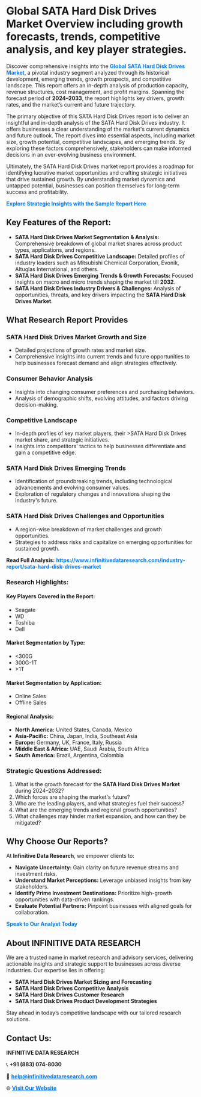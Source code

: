 <h1>Global SATA Hard Disk Drives Market Overview including growth forecasts, trends, competitive analysis, and key player strategies.</h1>
<p>
Discover comprehensive insights into the 
<a href="https://www.infinitivedataresearch.com/industry-report/sata-hard-disk-drives-market" rel="dofollow" style="color: #007BFF; text-decoration: none;"><strong>Global SATA Hard Disk Drives Market</strong></a>, a pivotal industry segment analyzed through its historical development, emerging trends, growth prospects, and competitive landscape. This report offers an in-depth analysis of production capacity, revenue structures, cost management, and profit margins. Spanning the forecast period of <strong>2024–2033</strong>, the report highlights key drivers, growth rates, and the market’s current and future trajectory.
</p>
<p>
The primary objective of this SATA Hard Disk Drives report is to deliver an insightful and in-depth analysis of the SATA Hard Disk Drives industry. It offers businesses a clear understanding of the market's current dynamics and future outlook. The report dives into essential aspects, including market size, growth potential, competitive landscapes, and emerging trends. By exploring these factors comprehensively, stakeholders can make informed decisions in an ever-evolving business environment.
</p>
<p>
Ultimately, the SATA Hard Disk Drives market report provides a roadmap for identifying lucrative market opportunities and crafting strategic initiatives that drive sustained growth. By understanding market dynamics and untapped potential, businesses can position themselves for long-term success and profitability.
</p>
<p>
<a href="https://www.infinitivedataresearch.com/request-sample/reportId=106257" style="color: #007BFF; text-decoration: none;"><strong>Explore Strategic Insights with the Sample Report Here</strong></a>
</p>

<h2>Key Features of the Report:</h2>
<ul>
<li><strong>SATA Hard Disk Drives Market Segmentation & Analysis:</strong> Comprehensive breakdown of global market shares across product types, applications, and regions.</li>
<li><strong>SATA Hard Disk Drives Competitive Landscape:</strong> Detailed profiles of industry leaders such as Mitsubishi Chemical Corporation, Evonik, Altuglas International, and others.</li>
<li><strong>SATA Hard Disk Drives Emerging Trends & Growth Forecasts:</strong> Focused insights on macro and micro trends shaping the market till <strong>2032</strong>.</li>
<li><strong>SATA Hard Disk Drives Industry Drivers & Challenges:</strong> Analysis of opportunities, threats, and key drivers impacting the <strong>SATA Hard Disk Drives Market</strong>.</li>
</ul>

<h2>What Research Report Provides</h2>
<h3>SATA Hard Disk Drives Market Growth and Size</h3>
<ul>
<li>Detailed projections of growth rates and market size.</li>
<li>Comprehensive insights into current trends and future opportunities to help businesses forecast demand and align strategies effectively.</li>
</ul>

<h3>Consumer Behavior Analysis</h3>
<ul>
<li>Insights into changing consumer preferences and purchasing behaviors.</li>
<li>Analysis of demographic shifts, evolving attitudes, and factors driving decision-making.</li>
</ul>

<h3>Competitive Landscape</h3>
<ul>
<li>In-depth profiles of key market players, their >SATA Hard Disk Drives market share, and strategic initiatives.</li>
<li>Insights into competitors' tactics to help businesses differentiate and gain a competitive edge.</li>
</ul>

<h3>SATA Hard Disk Drives Emerging Trends</h3>
<ul>
<li>Identification of groundbreaking trends, including technological advancements and evolving consumer values.</li>
<li>Exploration of regulatory changes and innovations shaping the industry's future.</li>
</ul>

<h3>SATA Hard Disk Drives Challenges and Opportunities</h3>
<ul>
<li>A region-wise breakdown of market challenges and growth opportunities.</li>
<li>Strategies to address risks and capitalize on emerging opportunities for sustained growth.</li>
</ul>
<p><strong>Read Full Analysis:</strong> <a href="https://www.infinitivedataresearch.com/industry-report/sata-hard-disk-drives-market" rel="dofollow" style="color: #007BFF; text-decoration: none;"><strong>https://www.infinitivedataresearch.com/industry-report/sata-hard-disk-drives-market</strong></a></p>
<h3>Research Highlights:</h3>
<h4>Key Players Covered in the Report:</h4>
<ul><li>Seagate</li><li>WD</li><li>Toshiba</li><li>Dell</li></ul>
<h4>Market Segmentation by Type:</h4>
<ul><li>&lt;300G</li><li>300G-1T</li><li>&gt;1T</li></ul>
<h4>Market Segmentation by Application:</h4>
<ul><li>Online Sales</li><li>Offline Sales</li></ul>

<h4>Regional Analysis:</h4>
<ul>
<li><strong>North America:</strong> United States, Canada, Mexico</li>
<li><strong>Asia-Pacific:</strong> China, Japan, India, Southeast Asia</li>
<li><strong>Europe:</strong> Germany, UK, France, Italy, Russia</li>
<li><strong>Middle East & Africa:</strong> UAE, Saudi Arabia, South Africa</li>
<li><strong>South America:</strong> Brazil, Argentina, Colombia</li>
</ul>

<h3>Strategic Questions Addressed:</h3>
<ol>
<li>What is the growth forecast for the <strong>SATA Hard Disk Drives Market</strong> during 2024–2032?</li>
<li>Which forces are shaping the market's future?</li>
<li>Who are the leading players, and what strategies fuel their success?</li>
<li>What are the emerging trends and regional growth opportunities?</li>
<li>What challenges may hinder market expansion, and how can they be mitigated?</li>
</ol>

<h2>Why Choose Our Reports?</h2>
<p>At <strong>Infinitive Data Research</strong>, we empower clients to:</p>
<ul>
<li><strong>Navigate Uncertainty:</strong> Gain clarity on future revenue streams and investment risks.</li>
<li><strong>Understand Market Perceptions:</strong> Leverage unbiased insights from key stakeholders.</li>
<li><strong>Identify Prime Investment Destinations:</strong> Prioritize high-growth opportunities with data-driven rankings.</li>
<li><strong>Evaluate Potential Partners:</strong> Pinpoint businesses with aligned goals for collaboration.</li>
</ul>
<p><a href="https://www.infinitivedataresearch.com/industry-report/sata-hard-disk-drives-market" rel="dofollow" style="color: #007BFF; text-decoration: none;"><strong>Speak to Our Analyst Today</strong></a></p>

<h2>About INFINITIVE DATA RESEARCH</h2>
<p>We are a trusted name in market research and advisory services, delivering actionable insights and strategic support to businesses across diverse industries. Our expertise lies in offering:</p>
<ul>
<li><strong>SATA Hard Disk Drives Market Sizing and Forecasting</strong></li>
<li><strong>SATA Hard Disk Drives Competitive Analysis</strong></li>
<li><strong>SATA Hard Disk Drives Customer Research</strong></li>
<li><strong>SATA Hard Disk Drives Product Development Strategies</strong></li>
</ul>
<p>Stay ahead in today’s competitive landscape with our tailored research solutions.</p>

<h2>Contact Us:</h2>
<p><strong>INFINITIVE DATA RESEARCH</strong></p>
<p>📞 <strong>+91 (883) 074-8030</strong></p>
<p>📧 <strong><a href="mailto:help@infinitivedataresearch.com" style="color: #007BFF;">help@infinitivedataresearch.com</a></strong></p>
<p>🌐 <strong><a href="https://www.infinitivedataresearch.com" rel="dofollow" style="color: #007BFF;">Visit Our Website</a></strong></p>